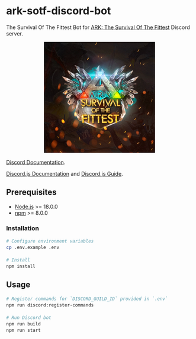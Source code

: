 # ark-sotf-discord-bot

The Survival Of The Fittest Bot for [ARK: The Survival Of The Fittest](https://discord.gg/playSOTF) Discord server.

<p align="center">
  <a href="https://discord.gg/playSOTF">
    <img width="300" src="./public/SOTFLogo.png" alt="Survival Of The Fittest">
  </a>
</p>

[Discord Documentation](https://discord.com/developers/applications).

[Discord.js Documentation](https://discord.js.org/) and [Discord.js Guide](https://discordjs.guide/).

## Prerequisites

- [Node.js](https://nodejs.org/) >= 18.0.0
- [npm](https://www.npmjs.com/) >= 8.0.0

### Installation

```sh
# Configure environment variables
cp .env.example .env

# Install
npm install
```

## Usage

```sh
# Register commands for `DISCORD_GUILD_ID` provided in `.env`
npm run discord:register-commands

# Run Discord bot
npm run build
npm run start
```
